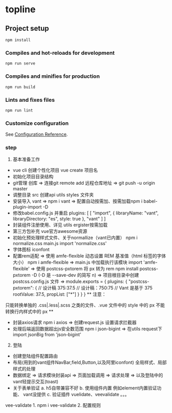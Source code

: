 # topline

## Project setup
```
npm install
```

### Compiles and hot-reloads for development
```
npm run serve
```

### Compiles and minifies for production
```
npm run build
```

### Lints and fixes files
```
npm run lint
```

### Customize configuration
See [Configuration Reference](https://cli.vuejs.org/config/).
### step

1. 基本准备工作

- vue cli 创建个性化项目 vue create 项目名
- 初始化项目目录结构
- git管理 创库 => 连接git remote add 远程仓库地址 => git push -u origin master
- 调整目录 src 创建api utils styles 文件夹
- 安装导入 vant => npm i vant  => 配置自动按需加、按需加载npm i babel-plugin-import -D
- 修改babel.config.js 并重启
plugins: [
    [
      "import",
      {
        libraryName: "vant",
        libraryDirectory: "es",
        style: true
      },
      "vant"
    ]
  ]
- 封装组件注册使用、详见 utils ergister按需加载
- 第三方包补充 vue官方awesome资源
- 初始化预处理样式文件、关于normallize（vant已内置）
     npm i normalize.css
     main.js  import 'normalize.css'
- 字体图标 iconfont
- 配置rem适配 => 使用 amfe-flexible 动态设置 REM 基准值（html 标签的字体大小） npm i amfe-flexible =>  main.js 中加载执行该模块 import 'amfe-flexible' => 使用 postcss-pxtorem 将 px 转为 rem npm install postcss-pxtorem -D (-D 是 --save-dev 的简写
n) => 项目根目录中创建 postcss.config.js 文件 => module.exports = {
  plugins: {
    "postcss-pxtorem": {
      // 设计稿 375:37.5
      // 设计稿：750:75
      // Vant 是基于 375
      rootValue: 37.5,
      propList: ["*"]
    }
  }
}
** 注意：

只能转换单独的 .css|.less|.scss 之类的文件、.vue 文件中的 style 中的 px
不能转换行内样式中的 px **

- 封装axios请求 npm i axios => 创建request.js 设置请求拦截器
- 处理后端返回数据超出js安全数范围  npm i json-bigint => 在utils request下  import jsonBig from 'json-bigint'

2. 登陆

- 创建登陆组件配置路由
- 布局(用到的vant组件NavBar,field,Button,以及阿里iconfont) 全局样式、局部样式的处理
- 数据绑定 => 请求模块封装api => 页面加载调用 => 请求处理 => 以及登陆中的vant轻提示交互(toast)
- 关于表单验证
 a. h5自带兼容不好
 b. 使用组件内置 例如element内置验证功能、 vant没提供
 c. 验证插件 vuelidate、veevalidate 。。。

 vee-validate  1. npm i vee-validate
               2. 配置规则